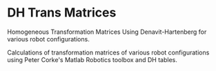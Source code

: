 # DH Trans Matrices
Homogeneous Transformation Matrices Using Denavit-Hartenberg for various robot configurations.

Calculations of transformation matrices of various robot configurations using Peter Corke's Matlab Robotics toolbox and DH tables.
